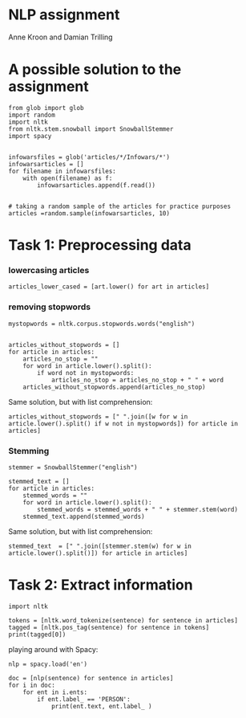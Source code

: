 # NLP assignment
Anne Kroon and Damian Trilling

# A possible solution to the assignment

```
from glob import glob
import random
import nltk
from nltk.stem.snowball import SnowballStemmer
import spacy


infowarsfiles = glob('articles/*/Infowars/*')
infowarsarticles = []
for filename in infowarsfiles:
    with open(filename) as f:
        infowarsarticles.append(f.read())


# taking a random sample of the articles for practice purposes
articles =random.sample(infowarsarticles, 10)
```

# Task 1: Preprocessing data

### lowercasing articles

```
articles_lower_cased = [art.lower() for art in articles]
```

### removing stopwords

```
mystopwords = nltk.corpus.stopwords.words("english")


articles_without_stopwords = []
for article in articles:
    articles_no_stop = ""
    for word in article.lower().split():
        if word not in mystopwords:
            articles_no_stop = articles_no_stop + " " + word
    articles_without_stopwords.append(articles_no_stop)
```


Same solution, but with list comprehension:
```
articles_without_stopwords = [" ".join([w for w in article.lower().split() if w not in mystopwords]) for article in articles]
```

### Stemming

```
stemmer = SnowballStemmer("english")

stemmed_text = []
for article in articles:
    stemmed_words = ""
    for word in article.lower().split():
        stemmed_words = stemmed_words + " " + stemmer.stem(word)
    stemmed_text.append(stemmed_words)
```

Same solution, but with list comprehension:
```
stemmed_text  = [" ".join([stemmer.stem(w) for w in article.lower().split()]) for article in articles]
```


# Task 2: Extract information

```
import nltk

tokens = [nltk.word_tokenize(sentence) for sentence in articles]
tagged = [nltk.pos_tag(sentence) for sentence in tokens]
print(tagged[0])
```

playing around with Spacy:
```
nlp = spacy.load('en')

doc = [nlp(sentence) for sentence in articles]
for i in doc:
    for ent in i.ents:
        if ent.label_ == 'PERSON':
            print(ent.text, ent.label_ )

```          

